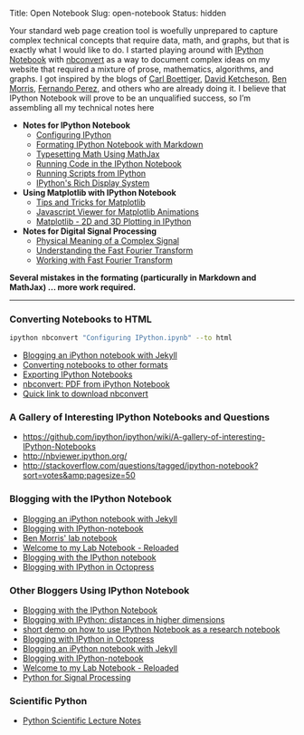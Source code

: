 Title: Open Notebook
Slug: open-notebook
Status: hidden

Your standard web page creation tool is woefully unprepared to capture complex technical concepts
that require data, math, and graphs, but that is exactly what I would like to do.
I started playing around with [IPython Notebook][01] with [nbconvert][06]
as a way to document complex ideas on my website that required a mixture of 
prose, mathematics, algorithms, and graphs.
I got inspired by the blogs of
[Carl Boettiger][02], [David Ketcheson][03], [Ben Morris][04], [Fernando Perez][05],
and others who are already doing it.
I believe that IPython Notebook will prove to be an unqualified success,
so I’m assembling all my technical notes here

* **Notes for IPython Notebook**
    * [Configuring IPython](/notebooks/configuring-ipython.html)
    * [Formating IPython Notebook with Markdown](/notebooks/formating-ipython-notebook-with-markdown.html)
    * [Typesetting Math Using MathJax](/notebooks/typesetting-math-using-mathjax.html)
    * [Running Code in the IPython Notebook](/notebooks/running-code-in-the-ipython-notebook.html)
    * [Running Scripts from IPython](/notebooks/running-scripts-from-ipython.html)
    * [IPython's Rich Display System](/notebooks/ipython's-rich-display-system.html)
* **Using Matplotlib with IPython Notebook**
    * [Tips and Tricks for Matplotlib](/notebooks/tips-and-tricks-for-matplotlib.html)
    * [Javascript Viewer for Matplotlib Animations](/notebooks/javascript-viewer-for-matplotlib-animations.html)
    * [Matplotlib - 2D and 3D Plotting in IPython](/notebooks/matplotlib-2d-and-3d-plotting-in-ipython.html)
* **Notes for Digital Signal Processing**
    * [Physical Meaning of a Complex Signal](/notebooks/physical-meaning-of-a-complex-signal.html)
    * [Understanding the Fast Fourier Transform](/notebooks/understanding-the-fast-fourier-transform.html)
    * [Working with Fast Fourier Transform](/notebooks/working-with-fast-fourier-transform.html)

**Several mistakes in the formating (particurally in Markdown and MathJax) ... more work required.**

-----

### Converting Notebooks to HTML
``` bash
ipython nbconvert "Configuring IPython.ipynb" --to html
```
* [Blogging an iPython notebook with Jekyll](http://www.davidketcheson.info/2012/10/11/blogging_ipython_notebooks_with_jekyll.html)
* [Converting notebooks to other formats](http://ipython.org/ipython-doc/stable/interactive/nbconvert.html)
* [Exporting IPython Notebooks](http://frenticb.blogspot.com/2013/02/exporting-ipython-notebooks.html)
* [nbconvert: PDF from iPython Notebook](http://technicaltidbit.blogspot.com/2013/07/nbconvert-pdf-from-ipython-notebook.html)
* [Quick link to download nbconvert](http://technicaltidbit.blogspot.com/2013/07/quick-link-to-download-nbconvert_15.html)

### A Gallery of Interesting IPython Notebooks and Questions
* https://github.com/ipython/ipython/wiki/A-gallery-of-interesting-IPython-Notebooks
* http://nbviewer.ipython.org/
* http://stackoverflow.com/questions/tagged/ipython-notebook?sort=votes&amp;pagesize=50

### Blogging with the IPython Notebook
* [Blogging an iPython notebook with Jekyll](http://www.davidketcheson.info/2012/10/11/blogging_ipython_notebooks_with_jekyll.html)
* [Blogging with IPython-notebook](http://home.badc.rl.ac.uk/spascoe/blog/blogging-with-ipython-notebook.html)
* [Ben Morris' lab notebook](http://www.bendmorris.com/2013/05/blogging-with-ipython-distances-in.html)
* [Welcome to my Lab Notebook - Reloaded](http://carlboettiger.info/2012/09/28/Welcome-to-my-lab-notebook.html)
* [Blogging with the IPython notebook](http://blog.fperez.org/2012/09/blogging-with-ipython-notebook.html)
* [Blogging with IPython in Octopress](http://jakevdp.github.io/blog/2012/10/04/blogging-with-ipython/)

### Other Bloggers Using IPython Notebook
* [Blogging with the IPython Notebook](http://blog.fperez.org/2012/09/blogging-with-ipython-notebook.html)
* [Blogging with IPython: distances in higher dimensions](http://www.bendmorris.com/2013/05/blogging-with-ipython-distances-in.html)
* [short demo on how to use IPython Notebook as a research notebook](http://www.randalolson.com/2012/05/12/a-short-demo-on-how-to-use-ipython-notebook-as-a-research-notebook/)
* [Blogging with IPython in Octopress](http://jakevdp.github.io/blog/2012/10/04/blogging-with-ipython)
* [Blogging an iPython notebook with Jekyll](http://www.davidketcheson.info/2012/10/11/blogging_ipython_notebooks_with_jekyll.html)
* [Blogging with IPython-notebook](http://home.badc.rl.ac.uk/spascoe/blog/blogging-with-ipython-notebook.html)
* [Welcome to my Lab Notebook - Reloaded](http://carlboettiger.info/2012/09/28/Welcome-to-my-lab-notebook.html)
* [Python for Signal Processing](http://python-for-signal-processing.blogspot.com/)

### Scientific Python
* [Python Scientific Lecture Notes](http://scipy-lectures.github.io/)



[01]:http://ipython.org/notebook.html
[02]:http://carlboettiger.info/2012/09/28/Welcome-to-my-lab-notebook.html
[03]:http://www.davidketcheson.info/2012/10/11/blogging_ipython_notebooks_with_jekyll.html
[04]:http://www.bendmorris.com/2013/05/blogging-with-ipython-distances-in.html
[05]:http://blog.fperez.org/2012/09/blogging-with-ipython-notebook.html
[06]:http://github.com/ipython/nbconvert
